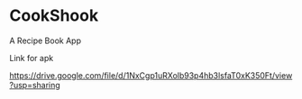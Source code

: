 # CookShook
A Recipe Book App

Link for apk

https://drive.google.com/file/d/1NxCgp1uRXolb93p4hb3lsfaT0xK350Ft/view?usp=sharing
